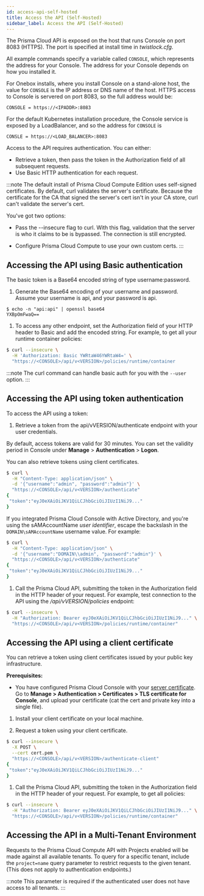 ```yaml
---
id: access-api-self-hosted
title: Access the API (Self-Hosted)
sidebar_label: Access the API (Self-Hosted)
---
```


The Prisma Cloud API is exposed on the host that runs Console on port 8083 (HTTPS).
The port is specified at install time in _twistlock.cfg_.

All example commands specify a variable called `CONSOLE`, which represents the address for your Console.
The address for your Console depends on how you installed it.

For Onebox installs, where you install Console on a stand-alone host, the value for `CONSOLE` is the IP address or DNS name of the host.
HTTPS access to Console is servered on port 8083, so the full address would be:

```
CONSOLE = https://<IPADDR>:8083
```

For the default Kubernetes installation procedure, the Console service is exposed by a LoadBalancer, and so the address for `CONSOLE` is

```
CONSLE = https://<LOAD_BALANCER>:8083
```

Access to the API requires authentication.
You can either:

* Retrieve a token, then pass the token in the Authorization field of all subsequent requests.
* Use Basic HTTP authentication for each request.

:::note
The default install of Prisma Cloud Compute Edition uses self-signed certificates.
By default, curl validates the server's certificate.
Because the certificate for the CA that signed the server's cert isn't in your CA store, curl can't validate the server's cert.

You've got two options:

* Pass the --insecure flag to curl.
With this flag, validation that the server is who it claims to be is bypassed.
The connection is still encrypted.

* Configure Prisma Cloud Compute to use your own custom certs.
:::


## Accessing the API using Basic authentication

The basic token is a Base64 encoded string of type username:password.

1. Generate the Base64 encoding of your username and password.
Assume your username is api, and your password is api.

  ```
  $ echo -n "api:api" | openssl base64
  YXBpOmFwaQ==
  ```

1. To access any other endpoint, set the Authorization field of your HTTP header to Basic and add the encoded string.
For example, to get all your runtime container policies:

  ```bash
  $ curl --insecure \
    -H 'Authorization: Basic YWRtaW46YWRtaW4=' \
    "https://<CONSOLE>/api/v<VERSION>/policies/runtime/container
  ```

:::note
The curl command can handle basic auth for you with the `--user` option.
:::


## Accessing the API using token authentication

To access the API using a token:

1. Retrieve a token from the api/vVERSION/authenticate endpoint with your user credentials.

By default, access tokens are valid for 30 minutes. You can set the validity period in Console under **Manage** > **Authentication** > **Logon**.

You can also retrieve tokens using client certificates.

  ```bash
  $ curl \
    -H "Content-Type: application/json" \
    -d '{"username":"admin", "password":"admin"}' \
    "https://<CONSOLE>/api/v<VERSION>/authenticate"
  {
   "token":"eyJ0eXAiOiJKV1QiLCJhbGciOiJIUzI1NiJ9..."
  }
  ```

  If you integrated Prisma Cloud Console with Active Directory, and you're using the sAMAccountName _user identifier_, escape the backslash in the `DOMAIN\sAMAccountName` username value.
  For example:

  ```bash
  $ curl \
    -H "Content-Type: application/json" \
    -d '{"username":"DOMAIN\\admin", "password":"admin"}' \
    "https://<CONSOLE>/api/v<VERSION>/authenticate"
  {
   "token":"eyJ0eXAiOiJKV1QiLCJhbGciOiJIUzI1NiJ9..."
  }
  ```

1. Call the Prisma Cloud API, submitting the token in the Authorization field in the HTTP header of your request.
For example, test connection to the API using the _/api/vVERSION/policies_ endpoint:

  ```bash
  $ curl --insecure \
    -H "Authorization: Bearer eyJ0eXAiOiJKV1QiLCJhbGciOiJIUzI1NiJ9..." \
    "https://<CONSOLE>/api/v<VERSION>/policies/runtime/container"
  ```

## Accessing the API using a client certificate

You can retrieve a token using client certificates issued by your public key infrastructure.

**Prerequisites:**

* You have configured Prisma Cloud Console with your [server certificate](https://docs.paloaltonetworks.com/prisma/prisma-cloud/21.04/prisma-cloud-compute-edition-admin/authentication/use_custom_certs_for_auth.html).
Go to **Manage > Authentication > Certificates > TLS certificate for Console**, and upload your certificate (cat the cert and private key into a single file).

1. Install your client certificate on your local machine.

1. Request a token using your client certificate.

  ```bash
  $ curl --insecure \
    -X POST \
    --cert cert.pem \
    "https://<CONSOLE>/api/v<VERSION>/authenticate-client"
  {
   "token":"eyJ0eXAiOiJKV1QiLCJhbGciOiJIUzI1NiJ9..."
  }
  ```

1. Call the Prisma Cloud API, submitting the token in the Authorization field in the HTTP header of your request.
For example, to get all policies:

  ```bash
  $ curl --insecure \
    -H "Authorization: Bearer eyJ0eXAiOiJKV1QiLCJhbGciOiJIUzI1NiJ9..." \
    "https://<CONSOLE>/api/v<VERSION>/policies/runtime/container"
  ```

## Accessing the API in a Multi-Tenant Environment

Requests to the Prisma Cloud Compute API with Projects enabled will be made against all available tenants. To query for a specific tenant, include the `project=name` query parameter to restrict requests to the given tenant. (This does not apply to authentication endpoints.)

:::note
This parameter is required if the authenticated user does not have access to all tenants.
:::
